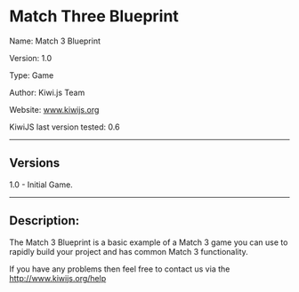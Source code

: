 Match Three Blueprint
======================================

Name: Match 3 Blueprint

Version: 1.0

Type: Game

Author: Kiwi.js Team

Website: www.kiwijs.org

KiwiJS last version tested: 0.6

----------------------------------------------------------------------------------------
Versions
----------------------------------------------------------------------------------------

1.0 - Initial Game. 
	

----------------------------------------------------------------------------------------
Description:
----------------------------------------------------------------------------------------
The Match 3 Blueprint is a basic example of a Match 3 game you can use to rapidly build your project and has common Match 3 functionality.

If you have any problems then feel free to contact us via the http://www.kiwijs.org/help